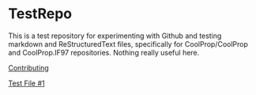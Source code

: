 # TestRepo
This is a test repository for experimenting with Github and testing markdown and ReStructuredText files, specifically for CoolProp/CoolProp and CoolProp.IF97 repositories.  Nothing really useful here.

[Contributing](CONTRIBUTING.md)

[Test File #1](TEST1.md)
